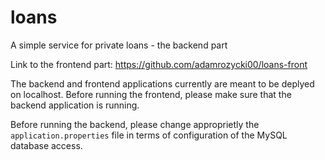 # loans
A simple service for private loans - the backend part

Link to the frontend part:
https://github.com/adamrozycki00/loans-front

The backend and frontend applications currently are meant to be deplyed on localhost. Before running the frontend, please make sure that the backend application is running.

Before running the backend, please change approprietly the `application.properties` file in terms of configuration of the MySQL database access.

